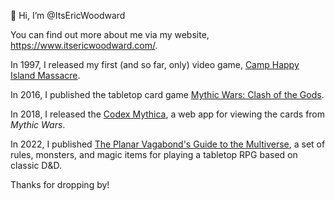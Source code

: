 👋 Hi, I’m @ItsEricWoodward

You can find out more about me via my website, https://www.itsericwoodward.com/.

In 1997, I released my first (and so far, only) video game, [Camp Happy Island Massacre](https://www.itsericwoodward.com/chim/).

In 2016, I published the tabletop card game [Mythic Wars: Clash of the Gods](https://mythicwarsgame.com/).

In 2018, I released the [Codex Mythica](https://codex.mythicwarsgame.com/), a web app for viewing the cards from _Mythic Wars_.

In 2022, I published [The Planar Vagabond's Guide to the Multiverse](https://www.planarvagabond.com/), a set of rules, monsters, and magic items for playing a tabletop RPG based on classic D&D.

Thanks for dropping by!

<!---
- 👀 I’m interested in ...
- 🌱 I’m currently learning ...
- 💞️ I’m looking to collaborate on ...
- 📫 How to reach me ...

ItsEricWoodward/ItsEricWoodward is a ✨ special ✨ repository because its `README.md` (this file) appears on your GitHub profile.
You can click the Preview link to take a look at your changes.
--->
